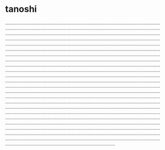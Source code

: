 # tanoshi
............................................................................................................................................................................................................................................................................................................................................................................................................................................................................................................................................................................................................................................................................................................................................................................................................................................................................................................................................................................................................................................................................................................................................................................................................................................................................................................................................................................................................................................................................................................................................................................................................................................................................................................................................................................................................................................................................................................................................................................................................................................................................................................................................................................................................................................................................................................................................................................................................................................................................................................................................................................................................................................................................................................................................................................................................................................................................................................................................................................................................................................................